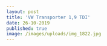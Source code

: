 ```yaml
---
layout: post
title: 'VW Transporter 1,9 TDI'
date: 26-10-2019
published: true
image: /images/uploads/img_1822.jpg
---
```


